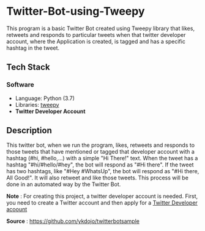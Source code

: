 # Twitter-Bot-using-Tweepy
This program is a basic Twitter Bot created using Tweepy library that likes, retweets and responds to particular tweets when that twitter developer account, where the Application is created, is tagged and has a specific hashtag in the tweet.

## Tech Stack
### Software
- Language: Python (3.7)
- Libraries: [tweepy](https://github.com/tweepy/tweepy)
- **Twitter Developer Account**

## Description
This twitter bot, when we run the program, likes, retweets and responds to those tweets that have mentioned or tagged that developer account with a hashtag (#hi, #hello,...) with a simple "Hi There!" text. When the tweet has a hashtag "#hi/#hello/#hey", the bot will respond as "#Hi there". If the tweet has two hashtags, like "#Hey #WhatsUp", the bot will respond as "#Hi there, All Good!". It will also retweet and like those tweets. This process will be done in an automated way by the Twitter Bot.

**Note** : For creating this project, a twitter developer account is needed. First, you need to create a Twitter account and then apply for a [Twitter Developer acoount](https://developer.twitter.com/en) 

**Source** : https://github.com/ykdojo/twitterbotsample
